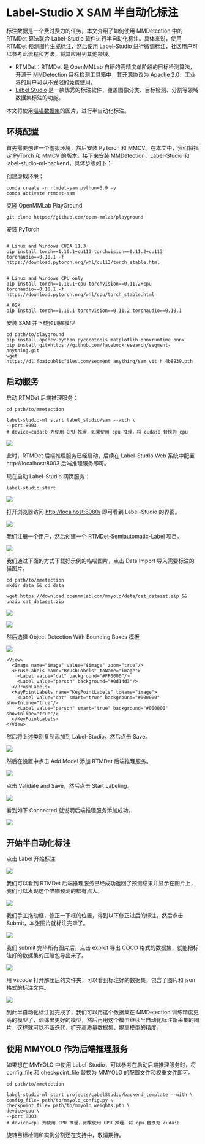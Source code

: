 # Label-Studio X SAM 半自动化标注

标注数据是一个费时费力的任务，本文介绍了如何使用 MMDetection 中的 RTMDet 算法联合 Label-Studio 软件进行半自动化标注。具体来说，使用 RTMDet 预测图片生成标注，然后使用 Label-Studio 进行微调标注，社区用户可以参考此流程和方法，将其应用到其他领域。

- RTMDet：RTMDet 是 OpenMMLab 自研的高精度单阶段的目标检测算法，开源于 MMDetection 目标检测工具箱中，其开源协议为 Apache 2.0，工业界的用户可以不受限的免费使用。
- [Label Studio](https://github.com/heartexlabs/label-studio) 是一款优秀的标注软件，覆盖图像分类、目标检测、分割等领域数据集标注的功能。

本文将使用[喵喵数据集](https://download.openmmlab.com/mmyolo/data/cat_dataset.zip)的图片，进行半自动化标注。

## 环境配置

首先需要创建一个虚拟环境，然后安装 PyTorch 和 MMCV。在本文中，我们将指定 PyTorch 和 MMCV 的版本。接下来安装 MMDetection、Label-Studio 和 label-studio-ml-backend，具体步骤如下：

创建虚拟环境：

```shell
conda create -n rtmdet-sam python=3.9 -y
conda activate rtmdet-sam
```



克隆 OpenMMLab PlayGround

```shell
git clone https://github.com/open-mmlab/playground
```


安装 PyTorch

```shell

# Linux and Windows CUDA 11.3
pip install torch==1.10.1+cu113 torchvision==0.11.2+cu113 torchaudio==0.10.1 -f https://download.pytorch.org/whl/cu113/torch_stable.html


# Linux and Windows CPU only
pip install torch==1.10.1+cpu torchvision==0.11.2+cpu torchaudio==0.10.1 -f https://download.pytorch.org/whl/cpu/torch_stable.html

# OSX
pip install torch==1.10.1 torchvision==0.11.2 torchaudio==0.10.1

```

安装 SAM 并下载预训练模型

```shell
cd path/to/playground
pip install opencv-python pycocotools matplotlib onnxruntime onnx
pip install git+https://github.com/facebookresearch/segment-anything.git
wget https://dl.fbaipublicfiles.com/segment_anything/sam_vit_h_4b8939.pth
```

## 启动服务

启动 RTMDet 后端推理服务：

```shell
cd path/to/mmetection

label-studio-ml start label_studio/sam --with \
--port 8003
# device=cuda:0 为使用 GPU 推理，如果使用 cpu 推理，将 cuda:0 替换为 cpu
```

![](https://cdn.vansin.top/picgo20230330131601.png)

此时，RTMDet 后端推理服务已经启动，后续在 Label-Studio Web 系统中配置 http://localhost:8003 后端推理服务即可。

现在启动 Label-Studio 网页服务：

```shell
label-studio start
```

![](https://cdn.vansin.top/picgo20230330132913.png)

打开浏览器访问 [http://localhost:8080/](http://localhost:8080/) 即可看到 Label-Studio 的界面。

![](https://cdn.vansin.top/picgo20230330133118.png)

我们注册一个用户，然后创建一个 RTMDet-Semiautomatic-Label 项目。

![](https://cdn.vansin.top/picgo20230330133333.png)

我们通过下面的方式下载好示例的喵喵图片，点击 Data Import 导入需要标注的猫图片。

```shell
cd path/to/mmetection
mkdir data && cd data

wget https://download.openmmlab.com/mmyolo/data/cat_dataset.zip && unzip cat_dataset.zip
```

![](https://cdn.vansin.top/picgo20230330133628.png)

![](https://cdn.vansin.top/picgo20230330133715.png)

然后选择 Object Detection With Bounding Boxes 模板

![](https://cdn.vansin.top/picgo20230330133807.png)

```shell
<View>
  <Image name="image" value="$image" zoom="true"/>
  <BrushLabels name="BrushLabels" toName="image">
  	<Label value="cat" background="#FF0000"/>
  	<Label value="person" background="#0d14d3"/>
  </BrushLabels>
  <KeyPointLabels name="KeyPointLabels" toName="image">
    <Label value="cat" smart="true" background="#000000" showInline="true"/>
    <Label value="person" smart="true" background="#000000" showInline="true"/>
  </KeyPointLabels>
</View>
```

然后将上述类别复制添加到 Label-Studio，然后点击 Save。

![](https://cdn.vansin.top/picgo20230330134027.png)

然后在设置中点击 Add Model 添加 RTMDet 后端推理服务。

![](https://cdn.vansin.top/picgo20230330134320.png)

点击 Validate and Save，然后点击 Start Labeling。

![](https://cdn.vansin.top/picgo20230330134424.png)

看到如下 Connected 就说明后端推理服务添加成功。

![](https://cdn.vansin.top/picgo20230330134554.png)

## 开始半自动化标注

点击 Label 开始标注

![](https://cdn.vansin.top/picgo20230330134804.png)

我们可以看到 RTMDet 后端推理服务已经成功返回了预测结果并显示在图片上，我们可以发现这个喵喵预测的框有点大。

![](https://cdn.vansin.top/picgo20230403104419.png)

我们手工拖动框，修正一下框的位置，得到以下修正过后的标注，然后点击 Submit，本张图片就标注完毕了。

![](https://cdn.vansin.top/picgo/20230403105923.png)

我们 submit 完毕所有图片后，点击 exprot 导出 COCO 格式的数据集，就能把标注好的数据集的压缩包导出来了。

![](https://cdn.vansin.top/picgo20230330135921.png)

用 vscode 打开解压后的文件夹，可以看到标注好的数据集，包含了图片和 json 格式的标注文件。

![](https://cdn.vansin.top/picgo20230330140321.png)

到此半自动化标注就完成了，我们可以用这个数据集在 MMDetection 训练精度更高的模型了，训练出更好的模型，然后再用这个模型继续半自动化标注新采集的图片，这样就可以不断迭代，扩充高质量数据集，提高模型的精度。

## 使用 MMYOLO 作为后端推理服务

如果想在 MMYOLO 中使用 Label-Studio，可以参考在启动后端推理服务时，将 config_file 和 checkpoint_file 替换为 MMYOLO 的配置文件和权重文件即可。

```shell
cd path/to/mmetection

label-studio-ml start projects/LabelStudio/backend_template --with \
config_file= path/to/mmyolo_config.py \
checkpoint_file= path/to/mmyolo_weights.pth \
device=cpu \
--port 8003
# device=cpu 为使用 CPU 推理，如果使用 GPU 推理，将 cpu 替换为 cuda:0
```

旋转目标检测和实例分割还在支持中，敬请期待。


